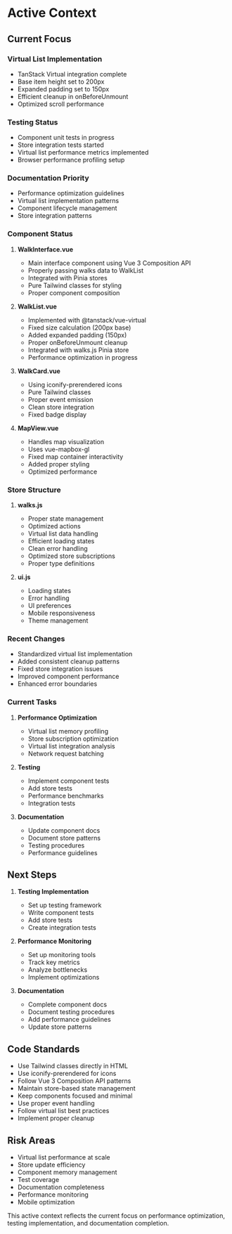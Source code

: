 # Active Context

## Current Focus

### Virtual List Implementation 
- TanStack Virtual integration complete
- Base item height set to 200px
- Expanded padding set to 150px
- Efficient cleanup in onBeforeUnmount
- Optimized scroll performance

### Testing Status
- Component unit tests in progress
- Store integration tests started
- Virtual list performance metrics implemented
- Browser performance profiling setup

### Documentation Priority
- Performance optimization guidelines
- Virtual list implementation patterns
- Component lifecycle management
- Store integration patterns

### Component Status
1. **WalkInterface.vue**
   - Main interface component using Vue 3 Composition API
   - Properly passing walks data to WalkList
   - Integrated with Pinia stores
   - Pure Tailwind classes for styling
   - Proper component composition

2. **WalkList.vue**
   - Implemented with @tanstack/vue-virtual
   - Fixed size calculation (200px base)
   - Added expanded padding (150px)
   - Proper onBeforeUnmount cleanup
   - Integrated with walks.js Pinia store
   - Performance optimization in progress

3. **WalkCard.vue**
   - Using iconify-prerendered icons
   - Pure Tailwind classes
   - Proper event emission
   - Clean store integration
   - Fixed badge display

4. **MapView.vue**
   - Handles map visualization
   - Uses vue-mapbox-gl
   - Fixed map container interactivity
   - Added proper styling
   - Optimized performance

### Store Structure
1. **walks.js**
   - Proper state management
   - Optimized actions
   - Virtual list data handling
   - Efficient loading states
   - Clean error handling
   - Optimized store subscriptions
   - Proper type definitions

2. **ui.js**
   - Loading states
   - Error handling
   - UI preferences
   - Mobile responsiveness
   - Theme management

### Recent Changes
- Standardized virtual list implementation
- Added consistent cleanup patterns
- Fixed store integration issues
- Improved component performance
- Enhanced error boundaries

### Current Tasks
1. **Performance Optimization**
   - Virtual list memory profiling
   - Store subscription optimization
   - Virtual list integration analysis
   - Network request batching

2. **Testing**
   - Implement component tests
   - Add store tests
   - Performance benchmarks
   - Integration tests

3. **Documentation**
   - Update component docs
   - Document store patterns
   - Testing procedures
   - Performance guidelines

## Next Steps
1. **Testing Implementation**
   - Set up testing framework
   - Write component tests
   - Add store tests
   - Create integration tests

2. **Performance Monitoring**
   - Set up monitoring tools
   - Track key metrics
   - Analyze bottlenecks
   - Implement optimizations

3. **Documentation**
   - Complete component docs
   - Document testing procedures
   - Add performance guidelines
   - Update store patterns

## Code Standards
- Use Tailwind classes directly in HTML
- Use iconify-prerendered for icons
- Follow Vue 3 Composition API patterns
- Maintain store-based state management
- Keep components focused and minimal
- Use proper event handling
- Follow virtual list best practices
- Implement proper cleanup

## Risk Areas
- Virtual list performance at scale
- Store update efficiency
- Component memory management
- Test coverage
- Documentation completeness
- Performance monitoring
- Mobile optimization

This active context reflects the current focus on performance optimization, testing implementation, and documentation completion.
